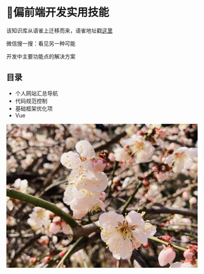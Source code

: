 # 🥝偏前端开发实用技能

该知识库从语雀上迁移而来，语雀地址戳[这里](https://www.yuque.com/xiaojt/fe-skills)

微信搜一搜：看见另一种可能

开发中主要功能点的解决方案

## 目录

- 个人网站汇总导航
- 代码规范控制
- 基础框架优化项
- Vue

![](../static/flour.jpg)
